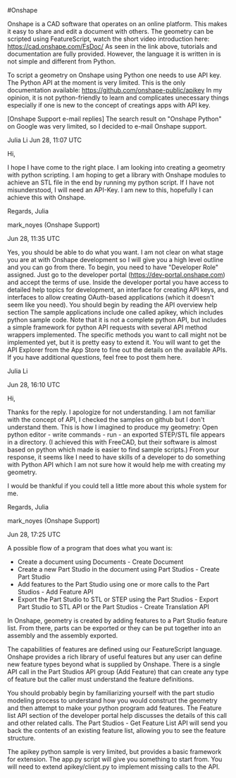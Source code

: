 #Onshape

Onshape is a CAD software that operates on an online platform. This makes it easy to share and edit a document with others. 
The geometry can be scripted using FeatureScript, watch the short video introduction here: https://cad.onshape.com/FsDoc/
As seen in the link above, tutorials and documentation are fully provided. However, the language it is written in is not simple and different from Python.

To script a geometry on Onshape using Python one needs to use API key. The Python API at the moment is very limited. This is the only documentation available: https://github.com/onshape-public/apikey
In my opinion, it is not python-friendly to learn and complicates unecessary things especially if one is new to the concept of creatings apps with API key.

[Onshape Support e-mail replies]
The search result on "Onshape Python" on Google was very limited, so I decided to e-mail Onshape support.


Julia Li
Jun 28, 11:07 UTC

Hi,

I hope I have come to the right place. I am looking into creating a geometry with python scripting. I am hoping to get a library with Onshape modules to achieve an STL file in the end by running my python script. If I have not misunderstood, I will need an API-Key. I am new to this, hopefully I can achieve this with Onshape.

Regards,
Julia

 	

mark_noyes (Onshape Support)

Jun 28, 11:35 UTC

Yes, you should be able to do what you want. I am not clear on what stage you are at with Onshape development so I will give you a high level outline and you can go from there.
To begin, you need to have "Developer Role" assigned. Just go to the developer portal (https://dev-portal.onshape.com) and accept the terms of use. Inside the developer portal you have access to detailed help topics for development, an interface for creating API keys, and interfaces to allow creating OAuth-based applications (which it doesn't seem like you need). You should begin by reading the API overview help section
The sample applications include one called apikey, which includes python sample code. Note that it is not a complete python API, but includes a simple framework for python API requests with several API method wrappers implemented. The specific methods you want to call might not be implemented yet, but it is pretty easy to extend it.
You will want to get the API Explorer from the App Store to fine out the details on the available APIs.
If you have additional questions, feel free to post them here.


 	

Julia Li

Jun 28, 16:10 UTC

Hi,

Thanks for the reply. I apologize for not understanding. I am not familiar with the concept of API, I checked the samples on github but I don't understand them.
This is how I imagined to produce my geometry:
Open python editor - write commands - run - an exported STEP/STL file appears in a directory.
(I achieved this with FreeCAD, but their software is almost based on python which made is easier to find sample scripts.)
From your response, it seems like I need to have skills of a developer to do something with Python API which I am not sure how it would help me with creating my geometry.

I would be thankful if you could tell a little more about this whole system for me.

Regards,
Julia



mark_noyes (Onshape Support)

Jun 28, 17:25 UTC

A possible flow of a program that does what you want is:
- Create a document using Documents - Create Document
- Create a new Part Studio in the document using Part Studios - Create Part Studio
- Add features to the Part Studio using one or more calls to the Part Studios - Add Feature API
- Export the Part Studio to STL or STEP using the Part Studios - Export Part Studio to STL API or the Part Studios - Create Translation API

In Onshape, geometry is created by adding features to a Part Studio feature list. From there, parts can be exported or they can be put together into an assembly and the assembly exported.

The capabilities of features are defined using our FeatureScript language. Onshape provides a rich library of useful features but any user can define new feature types beyond what is supplied by Onshape. There is a single API call in the Part Studios API group (Add Feature) that can create any type of feature but the caller must understand the feature definitions.

You should probably begin by familiarizing yourself with the part studio modeling process to understand how you would construct the geometry and then attempt to make your python program add features. The Feature list API section of the developer portal help discusses the details of this call and other related calls. The Part Studios - Get Feature List API will send you back the contents of an existing feature list, allowing you to see the feature structure.

The apikey python sample is very limited, but provides a basic framework for extension. The app.py script will give you something to start from. You will need to extend apikey/client.py to implement missing calls to the API.
